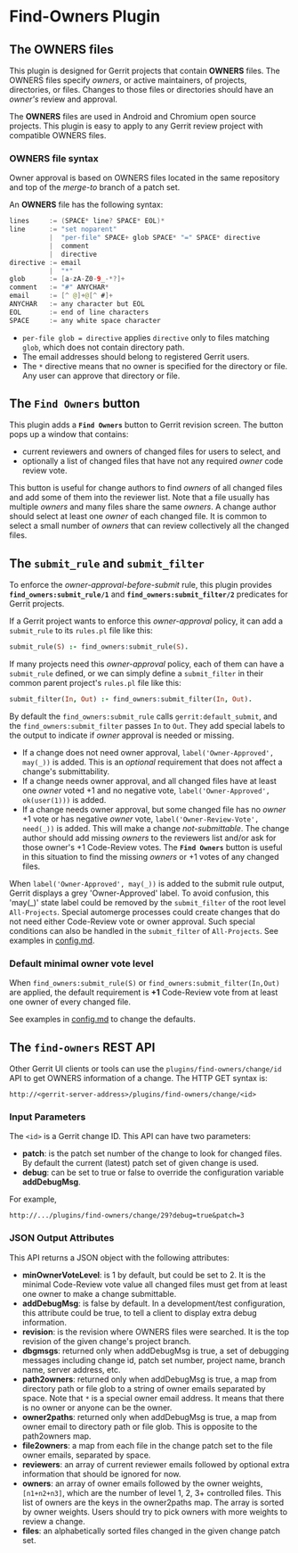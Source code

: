# Find-Owners Plugin

## The **OWNERS** files

This plugin is designed for Gerrit projects that contain **OWNERS** files.
The OWNERS files specify *owners*, or active maintainers, of projects,
directories, or files. Changes to those files or directories  should have
an *owner's* review and approval.

The **OWNERS** files are used in Android and Chromium open source projects.
This plugin is easy to apply to any Gerrit review project with compatible
OWNERS files.

### **OWNERS** file syntax

Owner approval is based on OWNERS files located in the same
repository and top of the _merge-to_ branch of a patch set.

An **OWNERS** file has the following syntax:

```java
lines     := (SPACE* line? SPACE* EOL)*
line      := "set noparent"
          |  "per-file" SPACE+ glob SPACE* "=" SPACE* directive
          |  comment
          |  directive
directive := email
          |  "*"
glob      := [a-zA-Z0-9_-*?]+
comment   := "#" ANYCHAR*
email     := [^ @]+@[^ #]+
ANYCHAR   := any character but EOL
EOL       := end of line characters
SPACE     := any white space character
```

* `per-file glob = directive` applies `directive` only to files
  matching `glob`, which does not contain directory path.
* The email addresses should belong to registered Gerrit users.
* The `*` directive means that no owner is specified for the directory
  or file. Any user can approve that directory or file.

## The **`Find Owners`** button

This plugin adds a **`Find Owners`** button to Gerrit revision screen.
The button pops up a window that contains:

* current reviewers and owners of changed files for users to select, and
* optionally a list of changed files that have not any required *owner*
  code review vote.

This button is useful for change authors to find *owners* of all changed
files and add some of them into the reviewer list.
Note that a file usually has multiple *owners* and many files
share the same *owners*. A change author should select at least one *owner*
of each changed file. It is common to select a small number of *owners*
that can review collectively all the changed files.

## The **`submit_rule`** and **`submit_filter`**

To enforce the *owner-approval-before-submit* rule, this plugin provides
**`find_owners:submit_rule/1`** and **`find_owners:submit_filter/2`**
predicates for Gerrit projects.

If a Gerrit project wants to enforce this *owner-approval* policy,
it can add a `submit_rule` to its `rules.pl` file like this:

```prolog
submit_rule(S) :- find_owners:submit_rule(S).
```

If many projects need this *owner-approval* policy,
each of them can have a `submit_rule` defined, or we can simply
define a `submit_filter` in their common parent project's
`rules.pl` file like this:

```prolog
submit_filter(In, Out) :- find_owners:submit_filter(In, Out).
```

By default the `find_owners:submit_rule` calls `gerrit:default_submit`,
and the `find_owners:submit_filter` passes `In` to `Out`.
They add special labels to the output to indicate if *owner* approval
is needed or missing.

* If a change does not need owner approval, `label('Owner-Approved', may(_))`
  is added. This is an *optional* requirement that does not affect
  a change's submittability.
* If a change needs owner approval, and all changed files have at least one
  *owner* voted +1 and no negative vote,
  `label('Owner-Approved', ok(user(1)))` is added.
* If a change needs owner approval, but some changed file has no *owner*
  +1 vote or has negative *owner* vote,
  `label('Owner-Review-Vote', need(_))` is added.
  This will make a change *not-submittable*.
  The change author should add missing *owners* to the
  reviewers list and/or ask for those owner's +1 Code-Review votes.
  The **`Find Owners`** button is useful in this situation to find
  the missing *owners* or +1 votes of any changed files.

When `label('Owner-Approved', may(_))` is added to the submit rule output,
Gerrit displays a grey 'Owner-Approved' label. To avoid confusion,
this 'may(_)' state label could be removed by the `submit_filter` of
the root level `All-Projects`. Special automerge processes could
create changes that do not need either Code-Review vote or owner approval.
Such special conditions can also be handled in the `submit_filter`
of `All-Projects`. See examples in [config.md](config.md).

### Default minimal owner vote level

When `find_owners:submit_rule(S)` or `find_owners:submit_filter(In,Out)`
are applied, the default requirement is **+1** Code-Review
vote from at least one owner of every changed file.

See examples in [config.md](config.md) to change the defaults.

## The **`find-owners`** REST API

Other Gerrit UI clients or tools can use the
`plugins/find-owners/change/id` API to get
OWNERS information of a change. The HTTP GET syntax is:

```
http://<gerrit-server-address>/plugins/find-owners/change/<id>
```

### Input Parameters

The `<id>` is a Gerrit change ID. This API can have two parameters:

* **patch**: is the patch set number of the change to look for changed files.
  By default the current (latest) patch set of given change is used.
* **debug**: can be set to true or false to override the configuration variable
  **addDebugMsg**.

For example,

```
http://.../plugins/find-owners/change/29?debug=true&patch=3
```

### JSON Output Attributes

This API returns a JSON object with the following attributes:

* **minOwnerVoteLevel**: is 1 by default, but could be set to 2.
   It is the minimal Code-Review vote value all changed files must get
   from at least one owner to make a change submittable.
* **addDebugMsg**: is false by default. In a development/test configuration,
   this attribute could be true, to tell a client to display extra debug
   information.
* **revision**: is the revision where OWNERS files were searched.
   It is the top revision of the given change's project branch.
* **dbgmsgs**: returned only when addDebugMsg is true,
   a set of debugging messages including change id, patch set number,
   project name, branch name, server address, etc.
* **path2owners**: returned only when addDebugMsg is true,
   a map from directory path or file glob to a string of owner emails
   separated by space. Note that `*` is a special owner email address.
   It means that there is no owner or anyone can be the owner.
* **owner2paths**: returned only when addDebugMsg is true,
   a map from owner email to directory path or file glob.
   This is opposite to the path2owners map.
* **file2owners**: a map from each file in the change patch set to
   the file owner emails, separated by space.
* **reviewers**: an array of current reviewer emails followed by
   optional extra information that should be ignored for now.
* **owners**: an array of owner emails followed by the owner weights,
   `[n1+n2+n3]`, which are the number of level 1, 2, 3+ controlled files.
   This list of owners are the keys in the owner2paths map.
   The array is sorted by owner weights.
   Users should try to pick owners with more weights to review a change.
* **files**: an alphabetically sorted files changed in the given change patch set.
